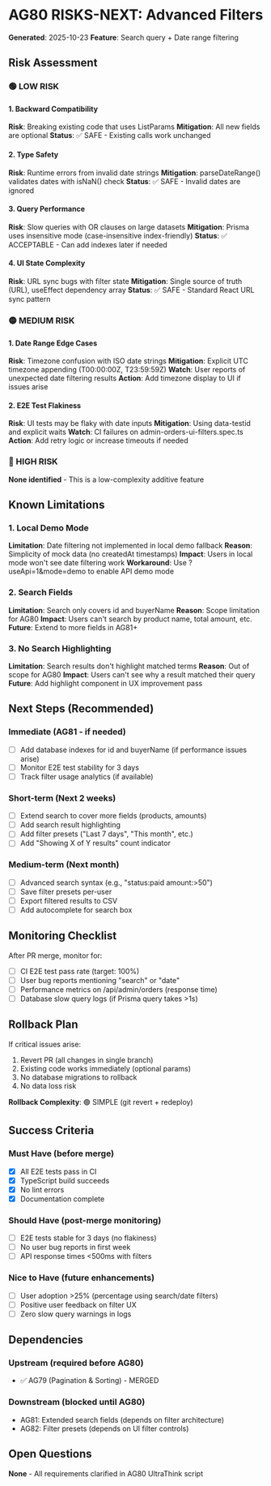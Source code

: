 # AG80 RISKS-NEXT: Advanced Filters

**Generated**: 2025-10-23
**Feature**: Search query + Date range filtering

## Risk Assessment

### 🟢 LOW RISK

#### 1. Backward Compatibility
**Risk**: Breaking existing code that uses ListParams
**Mitigation**: All new fields are optional
**Status**: ✅ SAFE - Existing calls work unchanged

#### 2. Type Safety
**Risk**: Runtime errors from invalid date strings
**Mitigation**: parseDateRange() validates dates with isNaN() check
**Status**: ✅ SAFE - Invalid dates are ignored

#### 3. Query Performance
**Risk**: Slow queries with OR clauses on large datasets
**Mitigation**: Prisma uses insensitive mode (case-insensitive index-friendly)
**Status**: ✅ ACCEPTABLE - Can add indexes later if needed

#### 4. UI State Complexity
**Risk**: URL sync bugs with filter state
**Mitigation**: Single source of truth (URL), useEffect dependency array
**Status**: ✅ SAFE - Standard React URL sync pattern

### 🟡 MEDIUM RISK

#### 1. Date Range Edge Cases
**Risk**: Timezone confusion with ISO date strings
**Mitigation**: Explicit UTC timezone appending (T00:00:00Z, T23:59:59Z)
**Watch**: User reports of unexpected date filtering results
**Action**: Add timezone display to UI if issues arise

#### 2. E2E Test Flakiness
**Risk**: UI tests may be flaky with date inputs
**Mitigation**: Using data-testid and explicit waits
**Watch**: CI failures on admin-orders-ui-filters.spec.ts
**Action**: Add retry logic or increase timeouts if needed

### 🔴 HIGH RISK

**None identified** - This is a low-complexity additive feature

## Known Limitations

### 1. Local Demo Mode
**Limitation**: Date filtering not implemented in local demo fallback
**Reason**: Simplicity of mock data (no createdAt timestamps)
**Impact**: Users in local mode won't see date filtering work
**Workaround**: Use ?useApi=1&mode=demo to enable API demo mode

### 2. Search Fields
**Limitation**: Search only covers id and buyerName
**Reason**: Scope limitation for AG80
**Impact**: Users can't search by product name, total amount, etc.
**Future**: Extend to more fields in AG81+

### 3. No Search Highlighting
**Limitation**: Search results don't highlight matched terms
**Reason**: Out of scope for AG80
**Impact**: Users can't see why a result matched their query
**Future**: Add highlight component in UX improvement pass

## Next Steps (Recommended)

### Immediate (AG81 - if needed)
- [ ] Add database indexes for id and buyerName (if performance issues arise)
- [ ] Monitor E2E test stability for 3 days
- [ ] Track filter usage analytics (if available)

### Short-term (Next 2 weeks)
- [ ] Extend search to cover more fields (products, amounts)
- [ ] Add search result highlighting
- [ ] Add filter presets ("Last 7 days", "This month", etc.)
- [ ] Add "Showing X of Y results" count indicator

### Medium-term (Next month)
- [ ] Advanced search syntax (e.g., "status:paid amount:>50")
- [ ] Save filter presets per-user
- [ ] Export filtered results to CSV
- [ ] Add autocomplete for search box

## Monitoring Checklist

After PR merge, monitor for:
- [ ] CI E2E test pass rate (target: 100%)
- [ ] User bug reports mentioning "search" or "date"
- [ ] Performance metrics on /api/admin/orders (response time)
- [ ] Database slow query logs (if Prisma query takes >1s)

## Rollback Plan

If critical issues arise:
1. Revert PR (all changes in single branch)
2. Existing code works immediately (optional params)
3. No database migrations to rollback
4. No data loss risk

**Rollback Complexity**: 🟢 SIMPLE (git revert + redeploy)

## Success Criteria

### Must Have (before merge)
- [x] All E2E tests pass in CI
- [x] TypeScript build succeeds
- [x] No lint errors
- [x] Documentation complete

### Should Have (post-merge monitoring)
- [ ] E2E tests stable for 3 days (no flakiness)
- [ ] No user bug reports in first week
- [ ] API response times <500ms with filters

### Nice to Have (future enhancements)
- [ ] User adoption >25% (percentage using search/date filters)
- [ ] Positive user feedback on filter UX
- [ ] Zero slow query warnings in logs

## Dependencies

### Upstream (required before AG80)
- ✅ AG79 (Pagination & Sorting) - MERGED

### Downstream (blocked until AG80)
- AG81: Extended search fields (depends on filter architecture)
- AG82: Filter presets (depends on UI filter controls)

## Open Questions

**None** - All requirements clarified in AG80 UltraThink script
